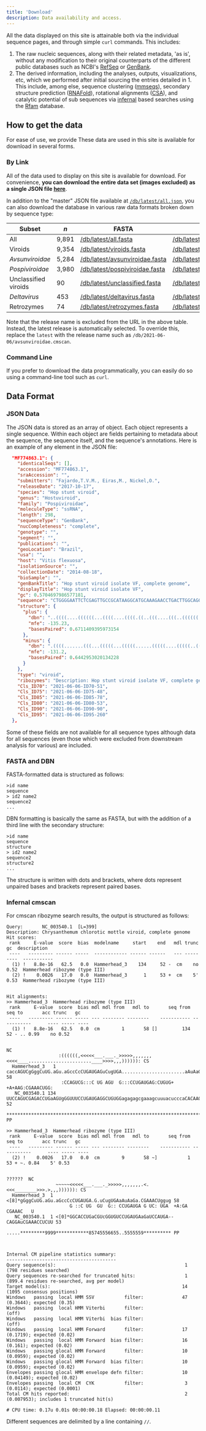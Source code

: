 ```yaml
---
title: 'Download'
description: Data availability and access.
---
```


All the data displayed on this site is attainable both via the individual sequence pages, and through simple `curl` commands.
This includes:

1.  The raw nucleic sequences, along with their related metadata, 'as is', without any modification to their original counterparts of the different public databases such as NCBI's [RefSeq](https://www.ncbi.nlm.nih.gov/refseq/) or [GenBank](https://www.ncbi.nlm.nih.gov/genbank/).
2.  The derived information, including the analyses, outputs, visualizations, etc, which we performed after initial sourcing the entries detailed in 1. This include, among else, sequence clustering ([mmseqs](https://github.com/soedinglab/mmseqs2)), secondary structure prediction ([RNAFold](http://rna.tbi.univie.ac.at/cgi-bin/RNAWebSuite/RNAfold.cgi)), rotational alignments ([CSA](https://bmcbioinformatics.biomedcentral.com/articles/10.1186/1471-2105-10-230)), and catalytic potential of sub sequences via [infernal](http://eddylab.org/infernal/) based searches using the [Rfam](https://rfam.org/) database.

## How to get the data

For ease of use, we provide These data are used in this site is available for download in several forms.

### By Link

All of the data used to display on this site is available for download.
For convenience, **you can download the entire data set (images excluded) as a single JSON file [here](https://viroids.org/db/latest/all.json)**.

In addition to the "master" JSON file available at [`/db/latest/all.json`](https://viroids.org/db/latest/all.json), you can also download the database in various raw data formats broken down by sequence type:

| Subset               | _n_   | FASTA                                                                               | DBN                                                                             | DBN (reverse complement)                                                              | Infernal                                                                              |
| -------------------- | ----- | ----------------------------------------------------------------------------------- | ------------------------------------------------------------------------------- | ------------------------------------------------------------------------------------- | ------------------------------------------------------------------------------------- |
| All                  | 9,891 | [/db/latest/all.fasta](https://viroids.org/db/latest/all.fasta)                     | [/db/latest/all.dbn](https://viroids.org/db/latest/all.dbn)                     | [/db/latest/all.rc.dbn](https://viroids.org/db/latest/all.rc.dbn)                     | [/db/latest/all.cmscan](https://viroids.org/db/latest/all.cmscan)                     |
| Viroids              | 9,354 | [/db/latest/viroids.fasta](https://viroids.org/db/latest/viroids.fasta)             | [/db/latest/viroids.dbn](https://viroids.org/db/latest/viroids.dbn)             | [/db/latest/viroids.rc.dbn](https://viroids.org/db/latest/viroids.rc.dbn)             | [/db/latest/viroids.cmscan](https://viroids.org/db/latest/viroids.cmscan)             |
| _Avsunviroidae_      | 5,284 | [/db/latest/avsunviroidae.fasta](https://viroids.org/db/latest/avsunviroidae.fasta) | [/db/latest/avsunviroidae.dbn](https://viroids.org/db/latest/avsunviroidae.dbn) | [/db/latest/avsunviroidae.rc.dbn](https://viroids.org/db/latest/avsunviroidae.rc.dbn) | [/db/latest/avsunviroidae.cmscan](https://viroids.org/db/latest/avsunviroidae.cmscan) |
| _Pospiviroidae_      | 3,980 | [/db/latest/pospiviroidae.fasta](https://viroids.org/db/latest/pospiviroidae.fasta) | [/db/latest/pospiviroidae.dbn](https://viroids.org/db/latest/pospiviroidae.dbn) | [/db/latest/pospiviroidae.rc.dbn](https://viroids.org/db/latest/pospiviroidae.rc.dbn) | [/db/latest/pospiviroidae.cmscan](https://viroids.org/db/latest/pospiviroidae.cmscan) |
| Unclassified viroids | 90    | [/db/latest/unclassified.fasta](https://viroids.org/db/latest/viroids.fasta)        | [/db/latest/unclassified.dbn](https://viroids.org/db/latest/viroids.dbn)        | [/db/latest/unclassified.rc.dbn](https://viroids.org/db/latest/viroids.rc.dbn)        | [/db/latest/unclassified.cmscan](https://viroids.org/db/latest/viroids.cmscan)        |
| _Deltavirus_         | 453   | [/db/latest/deltavirus.fasta](https://viroids.org/db/latest/deltavirus.fasta)       | [/db/latest/deltavirus.dbn](https://viroids.org/db/latest/deltavirus.dbn)       | [/db/latest/deltavirus.rc.dbn](https://viroids.org/db/latest/deltavirus.rc.dbn)       | [/db/latest/deltavirus.cmscan](https://viroids.org/db/latest/deltavirus.cmscan)       |
| Retrozymes           | 74    | [/db/latest/retrozymes.fasta](https://viroids.org/db/latest/retrozymes.fasta)       | [/db/latest/retrozymes.dbn](https://viroids.org/db/latest/retrozymes.dbn)       | [/db/latest/retrozymes.rc.dbn](https://viroids.org/db/latest/retrozymes.rc.dbn)       | [/db/latest/retrozymes.cmscan](https://viroids.org/db/latest/retrozymes.cmscan)       |

Note that the release name is excluded from the URL in the above table.
Instead, the latest release is automatically selected.
To override this, replace the `latest` with the release name such as `/db/2021-06-06/avsunviroidae.cmscan`.

### Command Line

If you prefer to download the data programmatically, you can easily do so using a command-line tool such as `curl`.

<the-curl-generator>
    <template #the-curl-generator></template>
</the-curl-generator>

## Data Format

### JSON Data

The JSON data is stored as an array of object.
Each object represents a single sequence.
Within each object are fields pertaining to metadata about the sequence, the sequence itself, and the sequence's annotations.
Here is an example of any element in the JSON file:

```json
  "MF774863.1": {
    "identicalSeqs": [],
    "accession": "MF774863.1",
    "sraAccession": "",
    "submitters": "Fajardo,T.V.M., Eiras,M., Nickel,O.",
    "releaseDate": "2017-10-17",
    "species": "Hop stunt viroid",
    "genus": "Hostuviroid",
    "family": "Pospiviroidae",
    "moleculeType": "ssRNA",
    "length": 298,
    "sequenceType": "GenBank",
    "nucCompleteness": "complete",
    "genotype": "",
    "segment": "",
    "publications": "",
    "geoLocation": "Brazil",
    "usa": "",
    "host": "Vitis flexuosa",
    "isolationSource": "",
    "collectionDate": "2014-08-18",
    "bioSample": "",
    "genBankTitle": "Hop stunt viroid isolate VF, complete genome",
    "displayTitle": "Hop stunt viroid isolate VF",
    "gc": 0.5704697986577181,
    "sequence": "CTGGGGAATTCTCGAGTTGCCGCATAAGGCATGCAAAGAACCTGACTTGGCAGGGAGGTACTTACCTGAGAAAGGAGCCCCGGGGCAACTCTTCTCAGAATCCAGCGAGAGGCGTGGAGAGAGGGCCGCGGTGCTCTGGAGTAGAGGCTCTGCCTTCGAAACACCATCGATCGTCCCTTCTTCTTTACCTTCTTCTGGCTCTTCCGATGAGACGCGACCGGTGGCATCACCTCTCGGTTCGTCCCAACCTGCTTTTGTTCTATCTGAGCCTCTGCCGCGGATCCTCTCTTGAGCCCCT",
    "structure": {
      "plus": {
        "dbn": "..((((....((((((...((((....((((.((..(((....(((..((((((..((.((..(((.((((...(((((((((.((..(((.((..(((..((((.((((((.((((((((((((..(((((.(..(((.((.(((((...)))))....)).)))..)))))).))))).))))))))))))))))).)))...)).)))..))..)))).))).))...)))))))..)).))..))))))...)))...)))..))...)))))))).......)))))))))).",
        "mfe": -135.23,
        "basesPaired": 0.6711409395973154
      },
      "minus": {
        "dbn": ".((((.......(((...(((((...(((((......(((((....(((((..((.((..(((((((((.((.(((.((((..(((.(((.((...((((((((..((((((...(((((.(((....(((.((((((((.((((((...))))....))..))))))))))))))))).))...)))).)).)))).))))..)).))).))).))))))))).)))))).)))..)).))..)))))........)))))......))))).)))))...))).......))))..",
        "mfe": -131.2,
        "basesPaired": 0.6442953020134228
      }
    },
    "type": "viroid",
    "ribozymes": "Description: Hop stunt viroid isolate VF, complete genome\nHit scores:\n rank     E-value  score  bias  modelname  start    end   mdl trunc   gc  description\n ----   --------- ------ -----  --------- ------ ------   --- ----- ----  -----------\n   [No hits detected that satisfy reporting thresholds]\nHit alignments:\n   [No hits detected that satisfy reporting thresholds]\nInternal CM pipeline statistics summary:\n----------------------------------------\nQuery sequence(s):                                               1  (596 residues searched)\nQuery sequences re-searched for truncated hits:                  1  (812.9 residues re-searched, avg per model)\nTarget model(s):                                                14  (1095 consensus positions)\nWindows   passing  local HMM SSV           filter:              20  (0.1543); expected (0.35)\nWindows   passing  local HMM Viterbi       filter:                  (off)\nWindows   passing  local HMM Viterbi  bias filter:                  (off)\nWindows   passing  local HMM Forward       filter:               0  (0); expected (0.02)\nWindows   passing  local HMM Forward  bias filter:               0  (0); expected (0.02)\nWindows   passing glocal HMM Forward       filter:               0  (0); expected (0.02)\nWindows   passing glocal HMM Forward  bias filter:               0  (0); expected (0.02)\nEnvelopes passing glocal HMM envelope defn filter:               0  (0); expected (0.02)\nEnvelopes passing  local CM  CYK           filter:               0  (0); expected (0.0001)\nTotal CM hits reported:                                          0  (0); includes 0 truncated hit(s)\n//",
    "Cls_ID70": "2021-06-06-ID70-51",
    "Cls_ID75": "2021-06-06-ID75-48",
    "Cls_ID85": "2021-06-06-ID85-78",
    "Cls_ID80": "2021-06-06-ID80-53",
    "Cls_ID90": "2021-06-06-ID90-90",
    "Cls_ID95": "2021-06-06-ID95-260"
  },
```

Some of these fields are not available for all sequence types although data for all sequences (even those which were excluded from downstream analysis for various) are included.

### FASTA and DBN

FASTA-formatted data is structured as follows:

```
>id name
sequence
> id2 name2
sequence2
...
```

DBN formatting is basically the same as FASTA, but with the addition of a third line with the secondary structure:

```
>id name
sequence
structure
> id2 name2
sequence2
structure2
...
```

The structure is written with dots and brackets, where dots represent unpaired bases and brackets represent paired bases.

### Infernal cmscan

For cmscan ribozyme search results, the output is structured as follows:

```
Query:       NC_003540.1  [L=399]
Description: Chrysanthemum chlorotic mottle viroid, complete genome
Hit scores:
 rank     E-value  score  bias  modelname     start    end   mdl trunc   gc  description
 ----   --------- ------ -----  ------------ ------ ------   --- ----- ----  -----------
  (1) !   8.8e-16   62.5   0.0  Hammerhead_3    134     52 -  cm    no 0.52  Hammerhead ribozyme (type III)
  (2) !    0.0026   17.0   0.0  Hammerhead_3      1     53 +  cm    5' 0.53  Hammerhead ribozyme (type III)


Hit alignments:
>> Hammerhead_3  Hammerhead ribozyme (type III)
 rank     E-value  score  bias mdl mdl from   mdl to       seq from      seq to       acc trunc   gc
 ----   --------- ------ ----- --- -------- --------    ----------- -----------      ---- ----- ----
  (1) !   8.8e-16   62.5   0.0  cm        1       58 []         134          52 - .. 0.99    no 0.52

                                                                                                       NC
                   :((((((,<<<<<___.___._>>>>>,,,,,,,<<<<____.......................____>>>>,,,)))))): CS
  Hammerhead_3   1 caccAGUCgGggCuUG.aGu.aGccCcCUGAUGAGuCugUGA.......................aAuAaGaCGAAACUggug 58
                    :CCAGUCG:::C UG AGU  G:::CCUGAUGAG:CUGUG+                       +A+AAG:CGAAACUGG:
   NC_003540.1 134 UUCCAGUCGAGACCUGaAGUgGGUUUCCUGAUGAGGCUGUGGagagagcgaaagcuuuacucccaCACAAGCCGAAACUGGAA 52
                   *********************************************************************************** PP

>> Hammerhead_3  Hammerhead ribozyme (type III)
 rank     E-value  score  bias mdl mdl from   mdl to       seq from      seq to       acc trunc   gc
 ----   --------- ------ ----- --- -------- --------    ----------- -----------      ---- ----- ----
  (2) !    0.0026   17.0   0.0  cm        9       58 ~]           1          53 + ~. 0.84    5' 0.53

                                                                       ??????  NC
                  ~~~~~<<<<<___.___._>>>>>,,,,,,,.<.<<<________>>>.>,,,)))))): CS
  Hammerhead_3  1 <[8]*gGggCuUG.aGu.aGccCcCUGAUGA.G.uCugUGAaAuAaGa.CGAAACUggug 58
                       G ::C UG  GU  G:: CCUGAUGA G UC: UGA  +A:GA CGAAAC   U
   NC_003540.1  1 <[0]*GGCACCUGaCGUcGGUGUCCUGAUGAaGaUCCAUGA--CAGGAuCGAAACCUCUU 53
                  .....*********9999************85745556655..5555559********** PP



Internal CM pipeline statistics summary:
----------------------------------------
Query sequence(s):                                               1  (798 residues searched)
Query sequences re-searched for truncated hits:                  1  (899.4 residues re-searched, avg per model)
Target model(s):                                                14  (1095 consensus positions)
Windows   passing  local HMM SSV           filter:              47  (0.3644); expected (0.35)
Windows   passing  local HMM Viterbi       filter:                  (off)
Windows   passing  local HMM Viterbi  bias filter:                  (off)
Windows   passing  local HMM Forward       filter:              17  (0.1719); expected (0.02)
Windows   passing  local HMM Forward  bias filter:              16  (0.161); expected (0.02)
Windows   passing glocal HMM Forward       filter:              10  (0.0959); expected (0.02)
Windows   passing glocal HMM Forward  bias filter:              10  (0.0959); expected (0.02)
Envelopes passing glocal HMM envelope defn filter:              10  (0.04149); expected (0.02)
Envelopes passing  local CM  CYK           filter:               3  (0.0114); expected (0.0001)
Total CM hits reported:                                          2  (0.007953); includes 1 truncated hit(s)

# CPU time: 0.17u 0.01s 00:00:00.18 Elapsed: 00:00:00.11
```

Different sequences are delimited by a line containing `//`.
